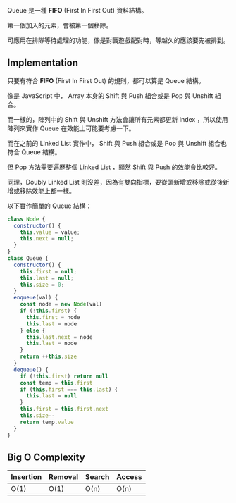 <!-- Day 16 先進先出 - Stack -->

Queue 是一種 **FIFO** (First In First Out) 資料結構。

第一個加入的元素，會被第一個移除。

可應用在排隊等待處理的功能，像是對戰遊戲配對時，等越久的應該要先被排到。

## Implementation

只要有符合 **FIFO** (First In First Out) 的規則，都可以算是 Queue 結構。

像是 JavaScript 中， Array 本身的 Shift 與 Push 組合或是 Pop 與 Unshift 組合。

而一樣的，陣列中的 Shift 與 Unshift 方法會讓所有元素都更新 Index ，所以使用陣列來實作 Queue 在效能上可能要考慮一下。

而在之前的 Linked List 實作中， Shift 與 Push 組合或是 Pop 與 Unshift 組合也符合 Queue 結構。

但 Pop 方法需要遍歷整個 Linked List ，顯然 Shift 與 Push 的效能會比較好。

同理，Doubly Linked List 則沒差，因為有雙向指標，要從頭新增或移除或從後新增或移除效能上都一樣。

以下實作簡單的 Queue 結構：

```js
class Node {
  constructor() {
    this.value = value;
    this.next = null;
  }
}
class Queue {
  constructor() {
    this.first = null;
    this.last = null;
    this.size = 0;
  }
  enqueue(val) {
    const node = new Node(val)
    if (!this.first) {
      this.first = node
      this.last = node
    } else {
      this.last.next = node
      this.last = node
    }
    return ++this.size
  }
  dequeue() {
    if (!this.first) return null
    const temp = this.first
    if (this.first === this.last) {
      this.last = null
    }
    this.first = this.first.next
    this.size--
    return temp.value
  }
}
```

## Big O Complexity

| Insertion | Removal | Search | Access |
|---|---|---|---|
| O(1) | O(1) | O(n) | O(n) |

